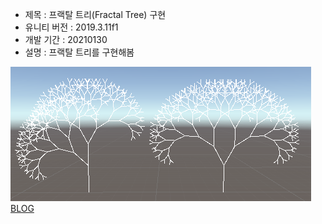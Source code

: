+ 제목 : 프랙탈 트리(Fractal Tree) 구현
+ 유니티 버전 : 2019.3.11f1
+ 개발 기간 : 20210130
+ 설명 : 프랙탈 트리를 구현해봄

![사진](./picture.PNG)
[BLOG](https://sagacityjang.tistory.com/123)
